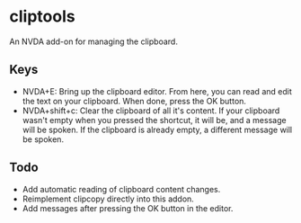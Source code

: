 # cliptools

An NVDA add-on for managing the clipboard.

## Keys

* NVDA+E: Bring up the clipboard editor. From here, you can read and edit the text on your clipboard. When done, press the OK button.
* NVDA+shift+c: Clear the clipboard of all it's content. If your clipboard wasn't empty when you pressed the shortcut, it will be, and a message will be spoken. If the clipboard is already empty, a different message will be spoken.

## Todo

* Add automatic reading of clipboard content changes.
* Reimplement clipcopy directly into this addon.
* Add messages after pressing the OK button in the editor.
